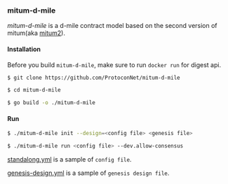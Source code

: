 ### mitum-d-mile

*mitum-d-mile* is a d-mile contract model based on the second version of mitum(aka [mitum2](https://github.com/ProtoconNet/mitum2)).

#### Installation

Before you build `mitum-d-mile`, make sure to run `docker run` for digest api.

```sh
$ git clone https://github.com/ProtoconNet/mitum-d-mile

$ cd mitum-d-mile

$ go build -o ./mitum-d-mile
```

#### Run

```sh
$ ./mitum-d-mile init --design=<config file> <genesis file>

$ ./mitum-d-mile run <config file> --dev.allow-consensus
```

[standalong.yml](standalone.yml) is a sample of `config file`.

[genesis-design.yml](genesis-design.yml) is a sample of `genesis design file`.
